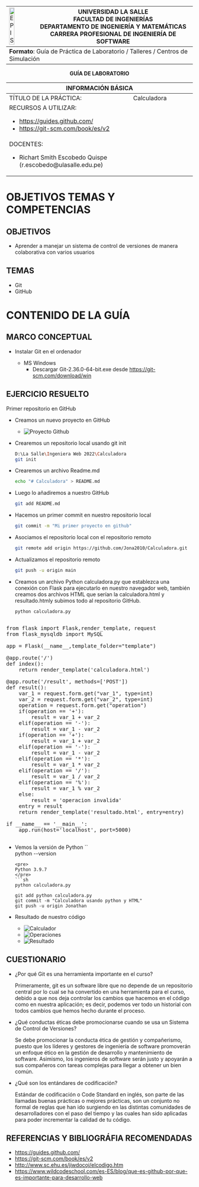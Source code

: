 <div align="center">
<table>
    <theader>
        <tr>
            <td><img src="https://github.com/Jona2010/Calculadora/blob/main/ulasalle.png?raw=true" alt="EPIS" style="width:50%; height:auto"/></td>
            <th>
                <span style="font-weight:bold;">UNIVERSIDAD LA SALLE</span><br />
                <span style="font-weight:bold;">FACULTAD DE INGENIERÍAS</span><br />
                <span style="font-weight:bold;">DEPARTAMENTO DE INGENIERÍA Y MATEMÁTICAS</span><br />
                <span style="font-weight:bold;">CARRERA PROFESIONAL DE INGENIERÍA DE SOFTWARE</span>
            </th>            
        </tr>
    </theader>
    <tbody>
        <tr><td colspan="2"><span style="font-weight:bold;">Formato</span>: Guía de Práctica de Laboratorio / Talleres / Centros de Simulación</td></tr>        
    </tbody>
</table>
</div>

<div align="center">
<span style="font-weight:bold;">GUÍA DE LABORATORIO</span><br />
</div>

<table>
<theader>
<tr><th colspan="2">INFORMACIÓN BÁSICA</th></tr>
</theader>
<tbody>

<tr><td>TÍTULO DE LA PRÁCTICA:</td><td>Calculadora</td></tr>
<tr><td colspan="2">RECURSOS A UTILIZAR:
<ul>
<li><a href="https://guides.github.com/">https://guides.github.com/</a></li>
<li><a href="https://git-scm.com/book/es/v2">https://git-scm.com/book/es/v2</a></li>
</ul>
</td>
</<tr>
<tr><td colspan="2">DOCENTES:
<ul>
<li>Richart Smith Escobedo Quispe (r.escobedo@ulasalle.edu.pe)</li>
</ul>
</td>
</<tr>
</tdbody>
</table>


# OBJETIVOS TEMAS Y COMPETENCIAS

## OBJETIVOS

- Aprender a manejar un sistema de control de versiones de manera colaborativa con varios
usuarios

## TEMAS
- Git
- GitHub

# CONTENIDO DE LA GUÍA

## MARCO CONCEPTUAL

- Instalar Git en el ordenador

	- MS Windows
		- Descargar Git-2.36.0-64-bit.exe desde https://git-scm.com/download/win


## EJERCICIO RESUELTO
Primer repositorio en GitHub
- Creamos un nuevo proyecto en GitHub
    - ![Proyecto Github](Repositorio.png)

- Crearemos un repositorio local usando git init
    ```sh
    D:\La Salle\Ingeniera Web 2022\Calculadora
    git init
    ```

- Crearemos un archivo Readme.md
    ```sh
    echo "# Calculadora" > README.md
    ```
- Luego lo añadiremos a nuestro GitHub
    ```sh
    git add README.md
    ```

- Hacemos un primer commit en nuestro repositorio local 
    ```sh
    git commit -m "Mi primer proyecto en github"
    ```
- Asociamos el repositorio local con el repositorio remoto 
    ```sh
    git remote add origin https://github.com/Jona2010/Calculadora.git
    ```

- Actualizamos el repositorio remoto
    ```sh
    git push -u origin main
    ```

- Creamos un archivo Python calculadora.py que establezca una conexión con Flask para ejecutarlo en nuestro navegador web, también creamos dos archivos HTML que serían la calculadora.html y resultado.htmly subimos todo al repositorio GitHub.
    ```
    python calculadora.py
    ```
<pre>   
from flask import Flask,render_template, request
from flask_mysqldb import MySQL

app = Flask(__name__,template_folder="template")

@app.route('/')
def index():
    return render_template('calculadora.html')

@app.route('/result', methods=['POST'])
def result():
    var_1 = request.form.get("var_1", type=int)
    var_2 = request.form.get("var_2", type=int)
    operation = request.form.get("operation")
    if(operation == '+'):
        result = var_1 + var_2
    elif(operation == '-'):
        result = var_1 - var_2
    if(operation == '+'):
        result = var_1 + var_2
    elif(operation == '-'):
        result = var_1 - var_2
    elif(operation == '*'):
        result = var_1 * var_2
    elif(operation == '/'):
        result = var_1 / var_2
    elif(operation == '%'):
        result = var_1 % var_2
    else:
        result = 'operacion invalida'
    entry = result
    return render_template('resultado.html', entry=entry)

if __name__ == '__main__':
    app.run(host='localhost', port=5000)
    </pre>
    
 - Vemos la versión de Python
    ``    
    python --version
    ```
    <pre>
    Python 3.9.7
    </pre>
    ```sh
    python calculadora.py
    ```
    
    ```
    git add python calculadora.py
    git commit -m "Calculadora usando python y HTML"
    git push -u origin Jonathan
    ```
    
- Resultado de nuestro código
    - ![Calculador](Calculator.png)
    - ![Operaciones](Multiplicacion.png)
    - ![Resultado](Resultado.png)
    
    
## CUESTIONARIO
- ¿Por qué Git es una herramienta importante en el curso?
   
   Primeramente, git es un software libre que no depende de un repositorio central por lo cual se ha convertido en una herramienta para el curso, debido a que nos deja    controlar los cambios que hacemos en el código como en nuestra aplicación; es decir, podemos ver todo un historial con todos cambios que hemos hecho durante el        proceso.
   
- ¿Qué conductas éticas debe promocionarse cuando se usa un Sistema de Control de Versiones?

  Se debe promocionar la conducta ética de gestión y compañerismo, puesto que los líderes y gestores de ingeniería de software promoverán un enfoque ético en la         gestión de desarrollo y mantenimiento de software. Asimismo, los ingenieros de software serán justo y apoyarán a sus compañeros con tareas complejas para llegar a     obtener un bien común.

- ¿Qué son los entándares de codificación?
  
  Estándar de codificación o Code Standard en inglés, son parte de las llamadas buenas prácticas o mejores prácticas, son un conjunto no formal de reglas que han ido     surgiendo en las distintas comunidades de desarrolladores con el paso del tiempo y las cuales han sido aplicadas para poder incrementar la calidad de tu código.

## REFERENCIAS Y BIBLIOGRÁFIA RECOMENDADAS
- https://guides.github.com/
- https://git-scm.com/book/es/v2
- http://www.sc.ehu.es/jiwdocoj/elcodigo.htm
- https://www.wildcodeschool.com/es-ES/blog/que-es-github-por-que-es-importante-para-desarrollo-web
